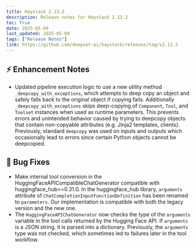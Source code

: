 ```yaml
---
title: Haystack 2.13.2
description: Release notes for Haystack 2.13.2
toc: True
date: 2025-05-09
last_updated: 2025-05-09
tags: ["Release Notes"]
link: https://github.com/deepset-ai/haystack/releases/tag/v2.13.2
---
```


## ⚡️ Enhancement Notes

-   Updated pipeline execution logic to use a new utility method `_deepcopy_with_exceptions`, which attempts to deep copy an object and safely falls back to the original object if copying fails. Additionally `_deepcopy_with_exceptions` skips deep-copying of `Component`, `Tool`, and `Toolset` instances when used as runtime parameters. This prevents errors and unintended behavior caused by trying to deepcopy objects that contain non-copyable attributes (e.g. Jinja2 templates, clients). Previously, standard `deepcopy` was used on inputs and outputs which occasionally lead to errors since certain Python objects cannot be deepcopied.

## 🐛 Bug Fixes

-   Make internal tool conversion in the HuggingFaceAPICompatibleChatGenerator compatible with huggingface_hub\>=0.31.0. In the huggingface_hub library, `arguments` attribute of `ChatCompletionInputFunctionDefinition` has been renamed to `parameters`. Our implementation is compatible with both the legacy version and the new one.
-   The `HuggingFaceAPIChatGenerator` now checks the type of the `arguments` variable in the tool calls returned by the Hugging Face API. If `arguments` is a JSON string, it is parsed into a dictionary. Previously, the `arguments` type was not checked, which sometimes led to failures later in the tool workflow.
